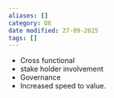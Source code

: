 ```yaml
---
aliases: []
category: DE
date modified: 27-09-2025
tags: []
---
```

- Cross functional
- stake holder involvement
- Governance
- Increased speed to value.